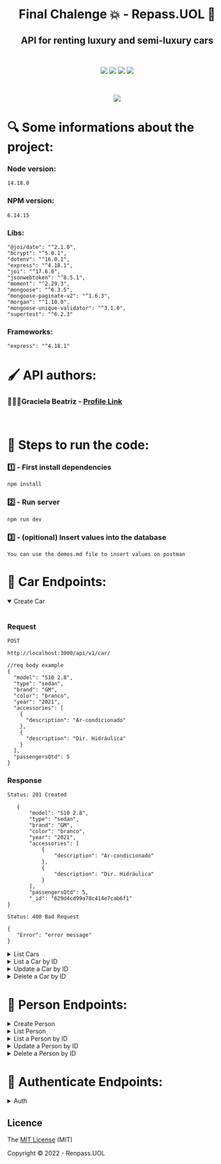 <h1 align="center">Final Chalenge 💥 - Repass.UOL 🚙</h1> 

<h2 align="center"> API for renting luxury and semi-luxury cars </h2>
</br>
<p align="center">
 <img src="https://img.shields.io/badge/JavaScript-323330?style=for-the-badge&logo=javascript&logoColor=F7DF1E"/>
 <img src="https://img.shields.io/badge/Node.js-43853D?style=for-the-badge&logo=node.js&logoColor=white"/>
 <img src="https://img.shields.io/badge/MongoDB-4EA94B?style=for-the-badge&logo=mongodb&logoColor=white"/>
 <img src="https://img.shields.io/badge/Express.js-404D59?style=for-the-badge"/>
</p>
</br>
<p align="center">
<img src="http://img.shields.io/static/v1?label=STATUS&message=%20DEVELOPING&color=&style=for-the-badge"/>
</p>

<h1 align> 🔍 Some informations about the project: </h1>

### Node version:
```
14.18.0
```
### NPM version:
```
6.14.15
```
### Libs:
```
"@joi/date": "^2.1.0",
"bcrypt": "^5.0.1",
"dotenv": "^16.0.1",
"express": "^4.18.1",
"joi": "^17.6.0",
"jsonwebtoken": "^8.5.1",
"moment": "^2.29.3",
"mongoose": "^6.3.5",
"mongoose-paginate-v2": "^1.6.3",
"morgan": "^1.10.0",
"mongoose-unique-validator": "^3.1.0",
"supertest": "^6.2.3"
```
### Frameworks:
```
"express": "^4.18.1"
```

<h1 align=> 🖌️ API authors: </h1>

### 👩🏾‍💻Graciela Beatriz - [Profile Link](https://github.com/gracicomc)
</br>

<h1> 👣 Steps to run the code: </h1>

### 1️⃣ - First install dependencies

    npm install

### 2️⃣ - Run server

    npm run dev

### 3️⃣ - (opitional) Insert values into the database

    You can use the demos.md file to insert values on postman 

<h1 align> 📁 Car Endpoints: </h1>

<details open>
<summary>Create Car</summary>
<br>

### Request

`POST`

    http://localhost:3000/api/v1/car/ 
    
    
```
//req body example
{
  "model": "S10 2.8",
  "type": "sedan",
  "brand": "GM",
  "color": "branco",
  "year": "2021",
  "accessories": [
    {
      "description": "Ar-condicionado"
    },
    {
      "description": "Dir. Hidráulica"
    }
  ],
  "passengersQtd": 5
}
``` 
    
### Response

`Status: 201 Created`

 ```
    {
        "model": "S10 2.8",
        "type": "sedan",
        "brand": "GM",
        "color": "branco",
        "year": "2021",
        "accessories": [
            {
                "description": "Ar-condicionado"
            },
            {
                "description": "Dir. Hidráulica"
            }
        ],
        "passengersQtd": 5,
        "_id": "629d4cd99a78c414e7cab6f1"
}

 ```
    
    
`Status: 400 Bad Request`
 ```
{
    "Error": "error message"
}
 ```
</details>

<details>
<summary>List Cars</summary>
<br>

### Request

`GET`

    http://localhost:3000/api/v1/car/

`You can customize the pagination using query parameters`

```
example:
page: 2
perPage: 5
``` 
    
### Response

`Status: 200 OK`

 ```
 {
    "vehicles": [
        {
            "model": "S10 2.8",
            "type": "sedan",
            "brand": "GM",
            "color": "branco",
            "year": "2021",
            "accessories": [
                {
                    "description": "Ar-condicionado"
                },
                {
                    "description": "Dir. Hidráulica"
                }
            ],
        "passengersQtd": 5,
        "_id": "629d4cd99a78c414e7cab6f1"
        }
    ],
    "total": 1,
    "offset": 1,
    "limit": 100,
    "offsets": 1
}

 ```
    
    
`Status: 400 Bad Request`
 ```
{
    "Error": "error message"
}
 ```
</details>

<details>
<summary>List a Car by ID</summary>
<br>

### Request

`GET`

    http://localhost:3000/api/v1/car/:id
    
### Response

`Status: 200 OK`

 ```
    {
        "model": "S10 2.8",
        "type": "sedan",
        "brand": "GM",
        "color": "branco",
        "year": "2021",
        "accessories": [
            {
                "description": "Ar-condicionado"
            },
            {
                "description": "Dir. Hidráulica"
            }
        ],
        "passengersQtd": 5,
        "_id": "629d4cd99a78c414e7cab6f1"
}

 ```
    
`Status: 400 Bad Request`
 ```
{
    "Error": "error message"
}
 ```
</details>

<details>
<summary>Update a Car by ID</summary>
<br>

### Request

`PATCH`

    http://localhost:3000/api/v1/car/:id

 ```
{
     "color": "verde"
}
 ```
    
### Response

`Status: 200 OK`
```

    {
        "model": "S10 2.8",
        "type": "sedan",
        "brand": "GM",
        "color": "verde",
        "year": "2021",
        "accessories": [
            {
                "description": "Ar-condicionado"
            },
            {
                "description": "Dir. Hidráulica"
            }
        ],
        "passengersQtd": 5,
        "_id": "629d4cd99a78c414e7cab6f1"
}
```
    
`Status: 400 Bad Request`
 ```
{
    "Error": "error message"
}
 ```
</details>

<details>
<summary>Delete a Car by ID</summary>
<br>

### Request

`DELETE`

    http://localhost:3000/api/v1/car/:id
    
### Response

`Status: 204 No Content`

    
`Status: 400 Bad Request`
 ```
{
    "Error": "error message"
}
 ```
</details>

<h1 align> 📁 Person Endpoints: </h1>

<details>
<summary>Create Person</summary>
<br>

### Request

`POST`

    http://localhost:3000/api/v1/person/ 
    
    
```
//req body example
{
  "name": "João Lopes",
  "cpf": "131.147.860-49",
  "birthDay": "03/03/1998",
  "email": "joazinho@email.com",
  "password": "123456",
  "canDrive": "yes"
}

``` 
    
### Response

`Status: 201 Created`

 ```
{
    "name": "João Lopes",
    "cpf": "131.147.860-49",
    "birthDay": "03/03/1998",
    "email": "joazinho@email.com",
    "password": "$2b$10$YNHg1.71HVvbfpcfPwoBOuT6A460yM83kKgDOI6EiC2FBVD5QtTJG",
    "canDrive": "yes",
    "_id": "629d51cc9a78c414e7cab6f5"
}

 ```
     
`Status: 400 Bad Request`
 ```
{
    "Error": "error message"
}
 ```
</details>

<details>
<summary>List Person</summary>
<br>

### Request

`GET`

    http://localhost:3000/api/v1/person/

`You can customize the pagination using query parameters`

```
example:
page: 2
perPage: 5
``` 
    
### Response

`Status: 200 OK`

 ```
{
    "people": [
        {
            "_id": "629d51cc9a78c414e7cab6f5",
            "name": "João Lopes",
            "cpf": "131.147.860-49",
            "birthDay": "03/03/1998",
            "email": "joazinho@email.com",
            "password": "$2b$10$YNHg1.71HVvbfpcfPwoBOuT6A460yM83kKgDOI6EiC2FBVD5QtTJG",
            "canDrive": "yes"
        }
    ],
    "total": 1,
    "offset": 1,
    "limit": 100,
    "offsets": 1
}

 ```
    
    
`Status: 400 Bad Request`
 ```
{
    "Error": "error message"
}
 ```
</details>

<details>
<summary>List a Person by ID</summary>
<br>

### Request

`GET`

    http://localhost:3000/api/v1/person/:id
    
### Response

`Status: 200 OK`

 ```
{
    "name": "João Lopes",
    "cpf": "131.147.860-49",
    "birthDay": "03/03/1998",
    "email": "joazinho@email.com",
    "password": "$2b$10$YNHg1.71HVvbfpcfPwoBOuT6A460yM83kKgDOI6EiC2FBVD5QtTJG",
    "canDrive": "yes",
    "_id": "629d51cc9a78c414e7cab6f5"
}
 ```
    
`Status: 400 Bad Request`
 ```
{
    "Error": "error message"
}
 ```
</details>

<details>
<summary>Update a Person by ID</summary>
<br>

### Request

`PATCH`

    http://localhost:3000/api/v1/person/:id

 ```
{
     "name": "João Lopes Gomes"
}
 ```
    
### Response

`Status: 200 OK`
```
{
    "name": "João Lopes Gomes",
    "cpf": "131.147.860-49",
    "birthDay": "03/03/1998",
    "email": "joazinho@email.com",
    "password": "$2b$10$YNHg1.71HVvbfpcfPwoBOuT6A460yM83kKgDOI6EiC2FBVD5QtTJG",
    "canDrive": "yes",
    "_id": "629d51cc9a78c414e7cab6f5"
}
```
    
`Status: 400 Bad Request`
 ```
{
    "Error": "error message"
}
 ```
</details>

<details>
<summary>Delete a Person by ID</summary>
<br>

### Request

`DELETE`

    http://localhost:3000/api/v1/person/:id
    
### Response

`Status: 204 No Content`

    
`Status: 400 Bad Request`
 ```
{
    "Error": "error message"
}
 ```
</details>

<h1 align> 📁 Authenticate Endpoints: </h1>

<details>
<summary>Auth</summary>
<br>

### Request

`POST`

    http://localhost:3000/api/v1/authenticate/ 
    
    
```
//req body example
    {
        "email": "joazinho@email.com",
        "password": "123456"
    }
``` 
### Response

`Status: 201 Created`

 ```
{
    "email": "joazinho@email.com",
    "canDrive": "yes",
    "token": "eyJhbGciOiJIUzI1NiIsInR5cCI6IkpXVCJ9.eyJpZCI6IjYyOWQ1MWNjOWE3OGM0MTRlN2NhYjZmNSIsImlhdCI6MTY1NDQ4ODc2NCwiZXhwIjoxNjU0NTc1MTY0fQ.7OM35NEznykrb4KwYpDhTJAY7fPhXCXaMV5xKH3g3cs"
}

 ```
    
    
`Status: 400 Bad Request`
 ```
{
    "Error": "error message"
}
 ```
</details>


## Licence

The [MIT License]() (MIT)

Copyright :copyright: 2022 - Renpass.UOL

